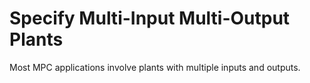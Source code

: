# **Specify Multi-Input Multi-Output Plants**

Most MPC applications involve plants with multiple inputs and outputs.

